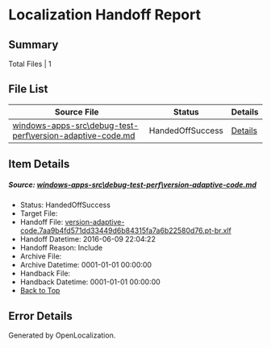 # <a name='report-top'></a> Localization Handoff Report

## Summary
 Total Files | 1

## File List
 Source File | Status | Details 
 ----------- | ------ | ------- 
 [windows-apps-src\debug-test-perf\version-adaptive-code.md](https://github.com/Microsoft/windows-apps/blob/cdf54de1f1b6b9d6b5e8be130586aa671004a2cf/windows-apps-src/debug-test-perf/version-adaptive-code.md) | HandedOffSuccess | [Details](#1696266e0bb7c3792dbd92f0a3e7790c866b2f251984)

## Item Details
##### <a name='1696266e0bb7c3792dbd92f0a3e7790c866b2f251984'></a> Source: [windows-apps-src\debug-test-perf\version-adaptive-code.md](https://github.com/Microsoft/windows-apps/blob/cdf54de1f1b6b9d6b5e8be130586aa671004a2cf/windows-apps-src/debug-test-perf/version-adaptive-code.md)
* Status: HandedOffSuccess
* Target File: 
* Handoff File: [version-adaptive-code.7aa9b4fd571dd33449d6b84315fa7a6b22580d76.pt-br.xlf](https://github.com/Microsoft/WDG.handoff/blob/21d231f7f6b83a9b7c0a955bfc10e547d2aed325/ol-handoff/Microsoft/windows-apps.pt-br/master/version-adaptive-code.7aa9b4fd571dd33449d6b84315fa7a6b22580d76.pt-br.xlf)
* Handoff Datetime: 2016-06-09 22:04:22
* Handoff Reason: Include
* Archive File: 
* Archive Datetime: 0001-01-01 00:00:00
* Handback File: 
* Handback Datetime: 0001-01-01 00:00:00
* [Back to Top](#report-top)


## Error Details

Generated by OpenLocalization.
